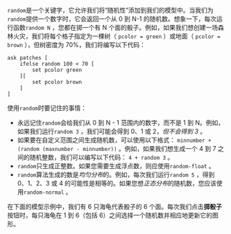 ﻿`random`是一个关键字，它允许我们将“随机性”添加到我们的模型中。当我们为`random`提供一个数字时，它会返回一个从 0 到 N-1 的随机数。想象一下，每次运行函数`random N` ，您都在掷一个有 N 个面的骰子。例如，如果我们想创建一场森林火灾，我们将每个格子指定为一棵树（ `pcolor = green` ）或地面（ `pcolor = brown` ），但树密度为 70%，我们将编写以下代码：



```
ask patches [
	ifelse random 100 < 70 [
		set pcolor green
	][
		set pcolor brown
	]
]
```


使用`random`时要记住的事情：

- 永远记住`random`会给我们从 0 到 N - 1 范围内的数字，而不是 1 到 N。例如，如果我们运行`random 3` ，我们可能会得到 0、1 或 2，*但不会得到 3* 。
- 如果要在自定义范围之间生成随机数，可以使用以下格式： `minnumber + (random (maxnumber - minnumber))` 。例如，如果我们想生成一个 4 到 7 之间的随机整数，我们可以编写以下代码： `4 + random 3` 。
- `random`只生成正整数。如果您需要生成浮点数，则应使用`random-float` 。
- `random`算法生成的数是*均匀分布*的。例如，每次我们运行`random 5` ，得到 0、1、2、3 或 4 的可能性是相等的。如果您想*正态分布*的随机数，您应该使用`random-normal` 。


在下面的模型示例中，我们有 6 只海龟代表骰子的 6 个面。每次我们点击**掷骰子**按钮时，每只海龟在 1 到 6（包括 6）之间选择一个随机数并相应地更新它的图形。
